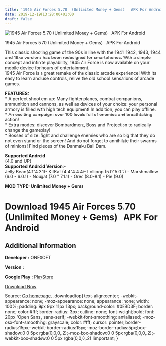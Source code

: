 ```yaml
---
title: '1945 Air Forces 5.70  (Unlimited Money + Gems)   APK For Android'
date: 2019-12-19T13:28:00+01:00
draft: false
---
```


![1945 Air Forces 5.70  (Unlimited Money + Gems)   APK For Android](https://i0.wp.com/apkhome.net/wp-content/uploads/2019/11/1945-Air-Forces-2.png "1945 Air Forces 5.70  (Unlimited Money + Gems)   APK For Android")

  

1945 Air Forces 5.70  (Unlimited Money + Gems)   APK For Android

This classic shooting game of the 90s in line with the 1941, 1942, 1943, 1944 and 19xx versions has been redesigned for smartphones. With a simple concept and infinite playability, 1945 Air Force is now available on your mobile device for hours of entertainment.  
1945 Air Force is a great remake of the classic arcade experience! With its easy to learn and use controls, relive the old school sensations of arcade games.

**FEATURES:**  
\* A perfect shoot'em up: Many fighter planes, combat companions, ammunition and cannons, as well as devices of your choice: your personal armory is filled with high tech equipment! In addition, you can play offline.  
\* An exciting campaign: over 100 levels full of enemies and breathtaking action!  
\* Extra modes: discover Bombardment, Boss and Protection to radically change the gameplay!  
\* Bosses of size: fight and challenge enemies who are so big that they do not even stand on the screen! And do not forget to annihilate their swarms of minions! Find pieces of the Danmaku Ball Dam.

**Supported Android**  
{4.0 and UP}  
**Supported Android Version**:-  
Jelly Bean(4.1"4.3.1)- KitKat (4.4"4.4.4)- Lollipop (5.0"5.0.2) - Marshmallow (6.0 - 6.0.1) - Nougat (7.0 " 7.1.1) - Oreo (8.0-8.1) - Pie (9.0)

**MOD TYPE: Unlimited Money + Gems**

Download 1945 Air Forces 5.70  (Unlimited Money + Gems)   APK For Android
==============================================================================

Additional Information
----------------------

**Developer :** ONESOFT

**Version :**

**Google Play :** [PlayStore](https://play.google.com/store/apps/details?id=com.os.airforce)

  

[Download Now](https://store4app.co/post/1945-air-forces-5-70-od-unlimited-money-gems-apk-for-android_1574410269)

  
Source: [Go homepage.](https://store4app.co/post/1945-air-forces-5-70-od-unlimited-money-gems-apk-for-android_1574410269) .downloadtop{ text-align:center; -webkit-appearance: none; -moz-appearance: none; appearance: none; width: 100%; padding: 9px 9px 11px 13px; background-color: #0EBD3F; border: none; color:#fff; border-radius: 3px; outline: none; font-weight;bold; font: 20px 'Open Sans', sans-serif; -webkit-font-smoothing: antialiased; -moz-osx-font-smoothing: grayscale; color: #fff; cursor: pointer; border-radius:15px;-webkit-border-radius:15px;-moz-border-radius:5px;box-shadow:0 0 5px rgba(0,0,0,.2);-moz-box-shadow:0 0 5px rgba(0,0,0,.2);-webkit-box-shadow:0 0 5px rgba(0,0,0,.2) !important; }